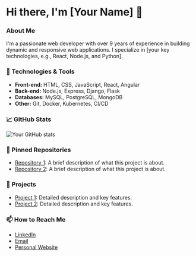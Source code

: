 # Hi there, I'm [Your Name] 👋

### About Me
I'm a passionate web developer with over 9 years of experience in building dynamic and responsive web applications. I specialize in [your key technologies, e.g., React, Node.js, and Python].

### 🔧 Technologies & Tools
- **Front-end:** HTML, CSS, JavaScript, React, Angular
- **Back-end:** Node.js, Express, Django, Flask
- **Databases:** MySQL, PostgreSQL, MongoDB
- **Other:** Git, Docker, Kubernetes, CI/CD

### 📈 GitHub Stats
![Your GitHub stats](https://github-readme-stats.vercel.app/api?username=yourusername&show_icons=true&hide_border=true)

### 📂 Pinned Repositories
- [Repository 1](https://github.com/yourusername/repository1): A brief description of what this project is about.
- [Repository 2](https://github.com/yourusername/repository2): A brief description of what this project is about.

### 🚀 Projects
- [Project 1](https://github.com/yourusername/project1): Detailed description and key features.
- [Project 2](https://github.com/yourusername/project2): Detailed description and key features.

### 📫 How to Reach Me
- [LinkedIn](https://www.linkedin.com/in/yourprofile/)
- [Email](mailto:youremail@example.com)
- [Personal Website](https://yourwebsite.com)
